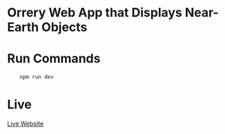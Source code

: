 # Orrery Web App that Displays Near-Earth Objects

# Run Commands

```bash
    npm run dev
```

# Live

[Live Website](https://allindiacoderlife.github.io/Orrery-Web-App/)
